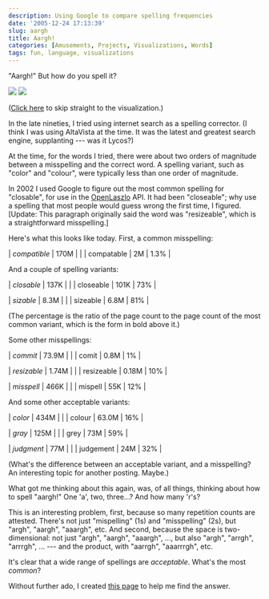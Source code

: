 ```yaml
---
description: Using Google to compare spelling frequencies
date: '2005-12-24 17:13:39'
slug: aargh
title: Aargh!
categories: [Amusements, Projects, Visualizations, Words]
tags: fun, language, visualizations
---
```


"Aargh!" But how do you spell it?

![]({{image_url}}/2005/aargh-table-small.jpg)
![]({{image_url}}/2005/aargh-viz-small.jpg)

([Click here](https://osteele.com/words/aargh) to skip straight to the visualization.)

<!-- more -->

In the late nineties, I tried using internet search as a spelling corrector. (I think I was using AltaVista at the time. It was the latest and greatest search engine, supplanting --- was it Lycos?)

At the time, for the words I tried, there were about two orders of magnitude between a misspelling and the correct word. A spelling variant, such as "color" and "colour", were typically less than one order of magnitude.

In 2002 I used Google to figure out the most common spelling for "closable", for use in the [OpenLaszlo](http://openlaszlo.org) API. It had been "closeable"; why use a spelling that most people would guess wrong the first time, I figured. [Update: This paragraph originally said the word was "resizeable", which is a straightforward misspelling.]

Here's what this looks like today. First, a common misspelling:

| _compatible_ | 170M | |
| compatable | 2M | 1.3% |

And a couple of spelling variants:

| _closable_ | 137K | |
| closeable | 101K | 73% |

| _sizable_ | 8.3M | |
| sizeable | 6.8M | 81% |

(The percentage is the ratio of the page count to the page count of the most common variant, which is the form in bold above it.)

Some other misspellings:

| _commit_ | 73.9M | |
| comit | 0.8M | 1% |

| _resizable_ | 1.74M | |
| resizeable | 0.18M | 10% |

| _misspell_ | 466K | |
| mispell | 55K | 12% |

And some other acceptable variants:

| _color_ | 434M | |
| colour | 63.0M | 16% |

| _gray_ | 125M | |
| grey | 73M | 59% |

| _judgment_ | 77M | |
| judgement | 24M | 32% |

(What's the difference between an acceptable variant, and a misspelling? An interesting topic for another posting. Maybe.)

What got me thinking about this again, was, of all things, thinking about how to spell "aargh!" One 'a', two, three...? And how many 'r's?

This is an interesting problem, first, because so many repetition counts are attested. There's not just "mispelling" (1s) and "misspelling" (2s), but "argh", "aargh", "aaargh", etc. And second, because the space is two-dimensional: not just "argh", "aargh", "aaargh", ..., but also "argh", "arrgh", "arrrgh", ... --- and the product, with "aarrgh", "aaarrrgh", etc.

It's clear that a wide range of spellings are _acceptable_. What's the most _common_?

Without further ado, I created [this page](https://osteele.com/words/aargh) to help me find the answer.
